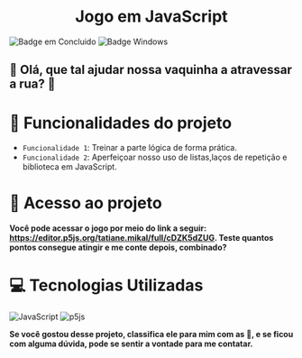 <h1 align="center"> Jogo em JavaScript </h1>

![Badge em Concluido](http://img.shields.io/static/v1?label=STATUS&message=%20CONCLUIDO&color=GREEN&style=for-the-badge) ![Badge Windows](https://img.shields.io/badge/Windows-0078D6?style=for-the-badge&logo=windows&logoColor=white)

## 🚗 Olá, que  tal ajudar nossa vaquinha a atravessar a rua? 🚗

# 🐄 Funcionalidades do projeto

- `Funcionalidade 1`: Treinar a parte lógica de forma prática.
- `Funcionalidade 2`: Aperfeiçoar nosso uso de listas,laços de repetição e biblioteca em JavaScript.

# 📁 Acesso ao projeto

**Você pode acessar o jogo por meio do link a seguir: https://editor.p5js.org/tatiane.mikal/full/cDZK5dZUG. Teste quantos pontos consegue atingir e me conte depois, combinado?**

# :computer: Tecnologias Utilizadas
![JavaScript](https://img.shields.io/badge/javascript-%23323330.svg?style=for-the-badge&logo=javascript&logoColor=%23F7DF1E)
![p5js](https://img.shields.io/badge/p5.js-ED225D?style=for-the-badge&logo=p5.js&logoColor=FFFFFF)


**Se você gostou desse projeto, classifica ele para mim com as :star2:, e se ficou com alguma dúvida, pode se sentir a vontade para me contatar.**





